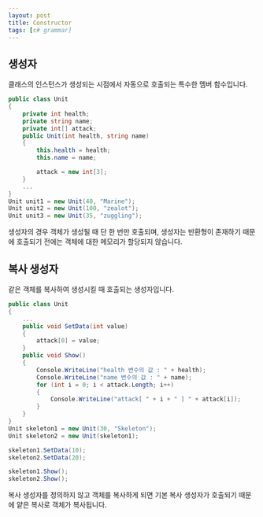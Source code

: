 ```yaml
---
layout: post
title: Constructor
tags: [c# grammar]
---
```


## 생성자
클래스의 인스턴스가 생성되는 시점에서 자동으로
호출되는 특수한 멤버 함수입니다.

~~~c#
public class Unit
{
    private int health;
    private string name;
    private int[] attack;
    public Unit(int health, string name)
    {
        this.health = health;
        this.name = name;

        attack = new int[3];
    }
    ...
}
Unit unit1 = new Unit(40, "Marine");
Unit unit2 = new Unit(100, "zealot");
Unit unit3 = new Unit(35, "zuggling");
~~~

생성자의 경우 객체가 생성될 때 단 한 번만 호출되며,
생성자는 반환형이 존재하기 때문에 호출되기 전에는
객체에 대한 메모리가 할당되지 않습니다.

## 복사 생성자

같은 객체를 복사하여 생성시킬 때 호출되는 생성자입니다.

~~~c#
public class Unit
{
    ...
    public void SetData(int value)
    {
        attack[0] = value;
    }
    public void Show()
    {
        Console.WriteLine("health 변수의 값 : " + health);
        Console.WriteLine("name 변수의 값 : " + name);
        for (int i = 0; i < attack.Length; i++)
        {
            Console.WriteLine("attack[ " + i + " ] " + attack[i]);
        }
    }
}
Unit skeleton1 = new Unit(30, "Skeleton");
Unit skeleton2 = new Unit(skeleton1);

skeleton1.SetData(10);
skeleton2.SetData(20);

skeleton1.Show();
skeleton2.Show();
~~~

복사 생성자를 정의하지 않고 객체를 복사하게 되면
기본 복사 생성자가 호출되기 때문에 얕은 복사로 객체가 복사됩니다.
           